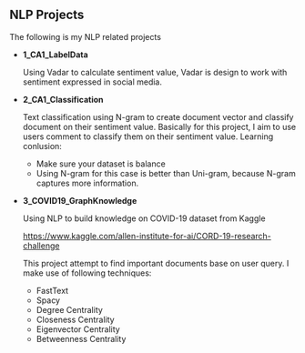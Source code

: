 ## NLP Projects
The following is my NLP related projects
-  <b>1_CA1_LabelData</b>

    Using Vadar to calculate sentiment value, Vadar is design to work with sentiment expressed in social media.

-  <b>2_CA1_Classification</b>

    Text classification using N-gram to create document vector and classify document on their sentiment value.
    Basically for this project, I aim to use users comment to classify them on their sentiment value. 
    Learning conlusion:
    - Make sure your dataset is balance
    - Using N-gram for this case is better than Uni-gram, because N-gram captures more information.
    
-  <b>3_COVID19_GraphKnowledge</b>
    
    Using NLP to build knowledge on COVID-19 dataset from Kaggle
    
    https://www.kaggle.com/allen-institute-for-ai/CORD-19-research-challenge
    
    This project attempt to find important documents base on user query. I make use of following techniques:
    - FastText
    - Spacy
    - Degree Centrality
    - Closeness Centrality
    - Eigenvector Centrality
    - Betweenness Centrality
